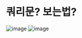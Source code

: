 # 쿼리문? 보는법?
![image](https://github.com/SeungGwan123/SpringBoot/assets/123438749/f30c00a9-f5ba-4f67-b0ce-984e3f8df5a2)
![image](https://github.com/SeungGwan123/SpringBoot/assets/123438749/52d38f4d-0a74-4538-af6b-657a2db83051)
